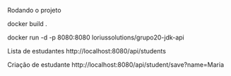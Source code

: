 Rodando o projeto


docker build .

docker run -d -p 8080:8080 loriussolutions/grupo20-jdk-api

Lista de estudantes http://localhost:8080/api/students

Criação de estudante http://localhost:8080/api/student/save?name=Maria
